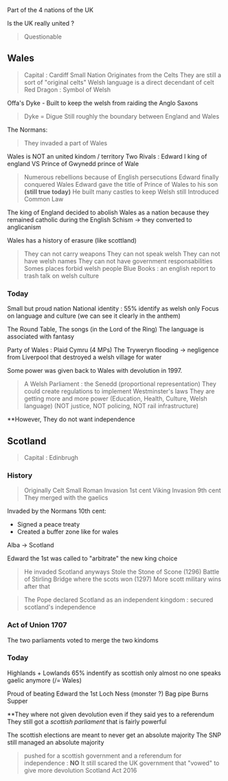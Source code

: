 
Part of the 4 nations of the UK

Is the UK really united ?
> Questionable
## Wales
>Capital : Cardiff
>Small Nation
>Originates from the Celts
>They are still a sort of "original celts"
>Welsh language is a direct decendant of celt
>Red Dragon : Symbol of Welsh

Offa's Dyke - Built to keep the welsh from raiding the Anglo Saxons
> Dyke = Digue
> Still roughly the boundary between England and Wales

The Normans: 
>They invaded a part of Wales

 Wales is NOT an united kindom / territory
Two Rivals : Edward I king of england VS Prince of Gwynedd prince of Wale
> Numerous rebellions because of English persecutions
> Edward finally conquered Wales
> Edward gave the title of Prince of Wales to his son **(still true today)**
>He built many castles to keep Welsh still
>Introduced Common Law

The king of England decided to abolish Wales as a nation because they remained catholic during the English Schism -> they converted to anglicanism 

Wales has a history of erasure (like scottland)
>They can not carry weapons
>They can not speak welsh
>They can not have welsh names
>They can not have government responsabilities
>Somes places forbid welsh people
>Blue Books : an english report to trash talk on welsh culture

### Today
Small but proud nation
National identity : 55% identify as welsh only
Focus on language and culture (we can see it clearly in the anthem)

The Round Table, The songs (in the Lord of the Ring)
The language is associated with fantasy

Party of Wales : Plaid Cymru (4 MPs)
The Tryweryn flooding -> negligence from Liverpool that destroyed a welsh village for water

Some power was given back to Wales with devolution in 1997.
> A Welsh Parliament : the Senedd (proportional representation)
> They could create regulations to implement Westminster's laws
> They are getting more and more power (Education, Health, Culture, Welsh language) (NOT justice, NOT policing, NOT rail infrastructure)

**However, They do not want independence

## Scotland
>Capital : Edinbrugh

### History
> Originally Celt
> Small Roman Invasion 1st cent
> Viking Invasion 9th cent
> They merged with the gaelics  

Invaded by the Normans 10th cent: 
- Signed a peace treaty
- Created a buffer zone like for wales

Alba -> Scotland

Edward the 1st was called to "arbitrate" the new king choice
> He invaded Scotland anyways
> Stole the Stone of Scone (1296)
> Battle of Stirling Bridge where the scots won (1297)
> More scott military wins after that

>The Pope declared Scotland as an independent kingdom : secured scotland's independence

### Act of Union 1707
The two parliaments voted to merge the two kindoms 

### Today
Highlands + Lowlands
65% indentify as scottish only
almost no one speaks gaelic anymore (/= Wales)

Proud of beating Edward the 1st
Loch Ness (monster ?)
Bag pipe
Burns Supper

**They where not given devolution even if they said yes to a referendum
They still got a *scottish parliament* that is fairly powerful

The scottish elections are meant to never get an absolute majority 
The SNP still managed an absolute majority 
> pushed for a scottish government and a referendum for independence : **NO**
> It still scared the UK government that "vowed" to give more devolution
> Scotland Act 2016 




















